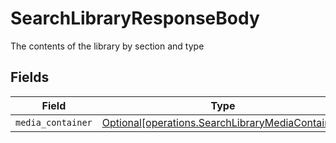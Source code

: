 # SearchLibraryResponseBody

The contents of the library by section and type


## Fields

| Field                                                                                                      | Type                                                                                                       | Required                                                                                                   | Description                                                                                                |
| ---------------------------------------------------------------------------------------------------------- | ---------------------------------------------------------------------------------------------------------- | ---------------------------------------------------------------------------------------------------------- | ---------------------------------------------------------------------------------------------------------- |
| `media_container`                                                                                          | [Optional[operations.SearchLibraryMediaContainer]](../../models/operations/searchlibrarymediacontainer.md) | :heavy_minus_sign:                                                                                         | N/A                                                                                                        |